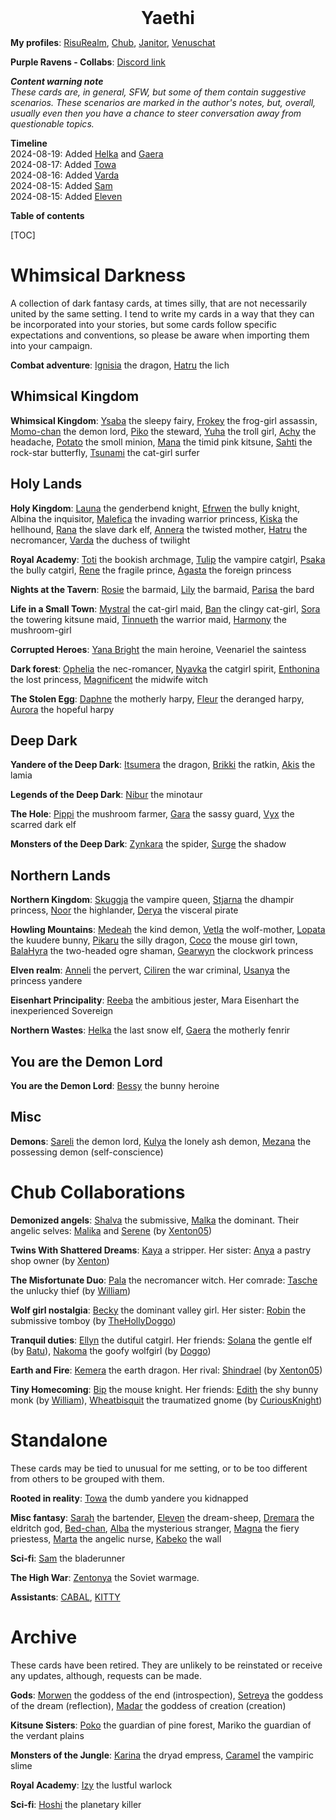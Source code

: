 <center><strong style="font-size: 200%;">Yaethi</strong></center>

**My profiles**: [RisuRealm](https://realm.risuai.net/?q=author%3Ayaethi), [Chub](https://chub.ai/users/Yaethi), [Janitor](https://janitorai.com/profiles/f17f69b6-35e9-4340-af27-c5bb9e51d4d1_profile-of-yaethi), [Venuschat](https://venuschat.ai/profiles/c32aeecf-f0d2-458b-a9bf-8ab16e4c4425_profile-of-yaethi) 

**Purple Ravens - Collabs**: [Discord link](https://discord.gg/B6BjEvzN)

**_Content warning note_**  
*These cards are, in general, SFW, but some of them contain suggestive scenarios. These scenarios are marked in the author's notes, but, overall, usually even then you have a chance to steer conversation away from questionable topics.*

**Timeline**  
2024-08-19: Added [Helka](characters/Helka.png) and [Gaera](characters/Gaera.png)  
2024-08-17: Added [Towa](characters/Towa.png)  
2024-08-16: Added [Varda](characters/Varda.png)  
2024-08-15: Added [Sam](characters/Sam.png)  
2024-08-15: Added [Eleven](characters/Eleven.png)  

**Table of contents**

[TOC]

# Whimsical Darkness

A collection of dark fantasy cards, at times silly, that are not necessarily united by the same setting. I tend to write my cards in a way that they can be incorporated into your stories, but some cards follow specific expectations and conventions, so please be aware when importing them into your campaign.

**Combat adventure**: [Ignisia](characters/Ignisia.png) the dragon, [Hatru](characters/Hatru.png) the lich  

## Whimsical Kingdom

**Whimsical Kingdom**: [Ysaba](characters/Ysaba.png) the sleepy fairy, [Frokey](characters/Frokey.png) the frog-girl assassin, [Momo-chan](characters/Momo-chan.png) the demon lord, [Piko](characters/Piko.png) the steward, [Yuha](characters/Yuha.png) the troll girl, [Achy](characters/Achy.png) the headache, [Potato](characters/Potato.png) the smoll minion, [Mana](characters/Mana.png) the timid pink kitsune, [Sahti](characters/Sahti.png) the rock-star butterfly, [Tsunami](characters/Tsunami.png) the cat-girl surfer  

## Holy Lands

**Holy Kingdom**: [Launa](characters/Launa.png) the genderbend knight, [Efrwen](characters/Efrwen.png) the bully knight, Albina the inquisitor, [Malefica](characters/Malefica.png) the invading warrior princess, [Kiska](characters/Kiska.png) the hellhound, [Rana](characters/Rana.png) the slave dark elf, [Annera](characters/Annera.png) the twisted mother, [Hatru](characters/Hatru1.png) the necromancer, [Varda](characters/Varda.pn) the duchess of twilight  

**Royal Academy**: [Toti](characters/Toti.png) the bookish archmage, [Tulip](characters/Tulip.png) the vampire catgirl, [Psaka](characters/Psaka.png) the bully catgirl, [Rene](characters/Rene.png) the fragile prince, [Agasta](characters/Agasta.png) the foreign princess  

**Nights at the Tavern**: [Rosie](characters/Rosie.png) the barmaid, [Lily](characters/Lily.png) the barmaid, [Parisa](characters/Parisa.png) the bard  

**Life in a Small Town**: [Mystral](characters/Mystral.png) the cat-girl maid, [Ban](characters/Ban.png) the clingy cat-girl, [Sora](characters/Sora.png) the towering kitsune maid, [Tinnueth](characters/Tinnueth.png) the warrior maid, [Harmony](characters/Harmony.png) the mushroom-girl  

**Corrupted Heroes**: [Yana Bright](characters/Yana.png) the main heroine, Veenariel the saintess 

**Dark forest**: [Ophelia](characters/Ophelia.png) the nec-romancer, [Nyavka](characters/Nyavka.png) the catgirl spirit, [Enthonina](characters/Enthonina.png) the lost princess, [Magnificent](characters/Magnificent.png) the midwife witch  

**The Stolen Egg**:  [Daphne](characters/Daphne.png) the motherly harpy, [Fleur](characters/Fleur.png) the deranged harpy, [Aurora](characters/Aurora.png) the hopeful harpy  

## Deep Dark

**Yandere of the Deep Dark**: [Itsumera](characters/Itsumera.png) the dragon, [Brikki](characters/Brikki.png) the ratkin, [Akis](characters/Akis.png) the lamia  

**Legends of the Deep Dark**: [Nibur](characters/Nibur.png) the minotaur  

**The Hole**: [Pippi](characters/Pippi.png) the mushroom farmer, [Gara](characters/Gara.png) the sassy guard, [Vyx](characters/Vyx.png) the scarred dark elf  

**Monsters of the Deep Dark**: [Zynkara](characters/Zynkara.png) the spider, [Surge](characters/Surge.png) the shadow

## Northern Lands

**Northern Kingdom**: [Skuggja](characters/Skuggja.png) the vampire queen, [Stjarna](characters/Stjarna.png) the dhampir princess, [Noor](characters/Noor.png) the highlander, [Derya](characters/Derya.png) the visceral pirate  

**Howling Mountains**: [Medeah](characters/Medeah.png) the kind demon, [Vetla](characters/Vetla.png) the wolf-mother, [Lopata](characters/Lopata.png) the kuudere bunny, [Pikaru](characters/Pikaru.png) the silly dragon, [Coco](characters/Coco.png) the mouse girl town, [BalaHyra](characters/BalaHyra.png) the two-headed ogre shaman, [Gearwyn](characters/Gearwyn.png) the clockwork princess  

**Elven realm**: [Anneli](characters/Anneli.png) the pervert, [Ciliren](characters/Ciliren.png) the war criminal, [Usanya](characters/Usanya.png) the princess yandere  

**Eisenhart Principality**: [Reeba](characters/Reeba.png) the ambitious jester, Mara Eisenhart the inexperienced Sovereign

**Northern Wastes**: [Helka](characters/Helka.png) the last snow elf, [Gaera](characters/Gaera.png) the motherly fenrir

## You are the Demon Lord

**You are the Demon Lord**: [Bessy](characters/Bessy.png) the bunny heroine

## Misc

**Demons**: [Sareli](characters/Sareli.png) the demon lord, [Kulya](characters/Kulya.png) the lonely ash demon, [Mezana](characters/Mezana.png) the possessing demon (self-conscience)  

# Chub Collaborations

**Demonized angels**: [Shalva](https://chub.ai/characters/Yaethi/shalva-c8fe0a0d94ae) the submissive, [Malka](https://chub.ai/characters/Yaethi/malka-4cc42c052d50) the dominant. Their angelic selves: [Malika](https://chub.ai/characters/Xenton05/malika-150c4752d48a) and [Serene](https://chub.ai/characters/Xenton05/serena-c02d603de683) (by [Xenton05](https://chub.ai/users/Xenton05))  

**Twins With Shattered Dreams**: [Kaya](https://chub.ai/characters/Yaethi/kaya-1f8d1ba422c7) a stripper. Her sister: [Anya](https://www.chub.ai/characters/Xenton05/anya-e5af6e9f8c58) a pastry shop owner (by [Xenton](https://www.chub.ai/users/Xenton05))  

**The Misfortunate Duo**: [Pala](https://www.chub.ai/characters/Yaethi/pala-1606d3c89006) the necromancer witch. Her comrade: [Tasche](https://chub.ai/characters/wildwill95/tasche-d4e90aa034fe) the unlucky thief (by [William](https://www.chub.ai/users/wildwill95))  

**Wolf girl nostalgia**: [Becky](https://www.chub.ai/characters/Yaethi/becky-c1e4a045659d) the dominant valley girl. Her sister: [Robin](https://chub.ai/characters/TheHolyDoggo/robin-620754f9b583) the submissive tomboy (by [TheHollyDoggo](https://chub.ai/users/TheHolyDoggo))  

**Tranquil duties**: [Ellyn](https://chub.ai/characters/Yaethi/ellyn-aac5b548c784) the dutiful catgirl. Her friends: [Solana](https://www.chub.ai/characters/batuta/solana-0faca3a12fb3) the gentle elf (by [Batu](https://www.chub.ai/users/batuta)), [Nakoma](https://chub.ai/characters/TheHolyDoggo/nakoma-07dde51a15fb) the goofy wolfgirl (by [Doggo](https://chub.ai/users/TheHolyDoggo))  

**Earth and Fire**: [Kemera](https://www.chub.ai/characters/Yaethi/kemera-12094b1d56e1) the earth dragon. Her rival: [Shindrael](https://chub.ai/characters/Xenton05/shindrael-5ffac363d7b0) (by [Xenton05](https://chub.ai/users/Xenton05))  

**Tiny Homecoming**: [Bip](https://chub.ai/characters/Yaethi/bip-582db59365d4) the mouse knight. Her friends: [Edith](https://chub.ai/characters/wildwill95/edith-0a80a213185f) the shy bunny monk (by [William](https://www.chub.ai/users/wildwill95)), [Wheatbisquit](https://chub.ai/characters/CuriousKnight/wheatbiscuit-c6c753cbeb20) the traumatized gnome (by [CuriousKnight](https://chub.ai/characters/CuriousKnight/wheatbiscuit-c6c753cbeb20))  

# Standalone

These cards may be tied to unusual for me setting, or to be too different from others to be grouped with them. 

**Rooted in reality**: [Towa](characters/Towa.png) the dumb yandere you kidnapped

**Misc fantasy**: [Sarah](characters/Sarah.png) the bartender, [Eleven](characters/Eleven.png) the dream-sheep, [Dremara](characters/Dremara.png) the eldritch god, [Bed-chan](characters/Bed-chan.png), [Alba](characters/Alba.png) the mysterious stranger, [Magna](characters/Magna.png) the fiery priestess, [Marta](characters/Marta.png) the angelic nurse,  [Kabeko](characters/Kabeko.png) the wall  

**Sci-fi**: [Sam](characters/Sam.png) the bladerunner

**The High War**: [Zentonya](characters/Zentonya.png) the Soviet warmage.

**Assistants**: [CABAL](characters/CABAL.png), [KITTY](characters/KITTY.png)

# Archive

These cards have been retired. They are unlikely to be reinstated or receive any updates, although, requests can be made.

**Gods**: [Morwen](characters/Morwen.png) the goddess of the end (introspection), [Setreya](characters/Setreya.png) the goddess of the dream (reflection), [Madar](characters/Madar.png) the goddess of creation (creation)

**Kitsune Sisters**: [Poko](characters/phallic_sisters/Poko.png) the guardian of pine forest, Mariko the guardian of the verdant plains  

**Monsters of the Jungle**: [Karina](characters/Karina.png) the dryad empress, [Caramel](characters/Caramel.png) the vampiric slime

**Royal Academy**: [Izy](characters/Izy.png) the lustful warlock  

**Sci-fi**: [Hoshi](sci-fi/Hoshi.png) the planetary killer  



